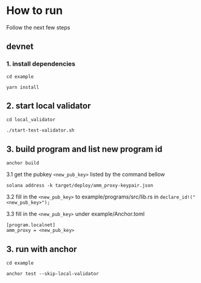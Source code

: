 # How to run
Follow the next few steps


## devnet

### 1. install  dependencies
```
cd example

yarn install
```

## 2. start local validator
```
cd local_validator

./start-test-validator.sh
```

## 3. build program and list new program id
```
anchor build
```
3.1 get the pubkey `<new_pub_key>` listed by the command bellow
```
solana address -k target/deploy/amm_proxy-keypair.json
```
3.2 fill in the `<new_pub_key>` to example/programs/src/lib.rs in `declare_id!("<new_pub_key>");`

3.3 fill in the `<new_pub_key>` under example/Anchor.toml 
```
[program.localnet]
amm_proxy = <new_pub_key>
```



## 3. run with anchor
```
cd example

anchor test --skip-local-validator
```